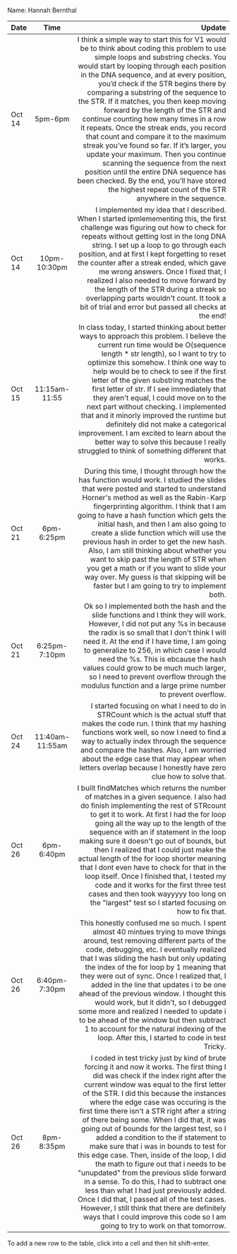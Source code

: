 Name: Hannah Bernthal

| Date   |      Time       |                                                                                                                                                                                                                                                                                                                                                                                                                                                                                                                                                                                                                                                                                                                                                                                                                                                                                                                           Update |
|:-------|:---------------:|---------------------------------------------------------------------------------------------------------------------------------------------------------------------------------------------------------------------------------------------------------------------------------------------------------------------------------------------------------------------------------------------------------------------------------------------------------------------------------------------------------------------------------------------------------------------------------------------------------------------------------------------------------------------------------------------------------------------------------------------------------------------------------------------------------------------------------------------------------------------------------------------------------------------------------:|
| Oct 14 |     5pm-6pm     |                                                                                                                  I think a simple way to start this for V1 would be to think about coding this problem to use simple loops and substring checks. You would start by looping through each position in the DNA sequence, and at every position, you’d check if the STR begins there by comparing a substring of the sequence to the STR. If it matches, you then keep moving forward by the length of the STR and continue counting how many times in a row it repeats. Once the streak ends, you record that count and compare it to the maximum streak you’ve found so far. If it’s larger, you update your maximum. Then you continue scanning the sequence from the next position until the entire DNA sequence has been checked. By the end, you’ll have stored the highest repeat count of the STR anywhere in the sequence. |
| Oct 14 |  10pm-10:30pm   |                                                                                                                                                                                                                                                                                                                                                                          I implemented my idea that I described. When I started ipmlemementing this, the first challenge was figuring out how to check for repeats without getting lost in the long DNA string. I set up a loop to go through each position, and at first I kept forgetting to reset the counter after a streak ended, which gave me wrong answers. Once I fixed that, I realized I also needed to move forward by the length of the STR during a streak so overlapping parts wouldn't count. It took a bit of trial and error but passed all checks at the end! |
| Oct 15 |  11:15am-11:55  |                                                                                                                                                                                                                                                    In class today, I started thinking about better ways to approach this problem. I believe the current run time would be O(sequence length * str length), so I want to try to optimize this somehow. I think one way to help would be to check to see if the first letter of the given substring matches the first letter of str. If I see immediately that they aren't equal, I could move on to the next part without checking. I implemented that and it minorly improved the runtime but definitely did not make a categorical improvement. I am excited to learn about the better way to solve this because I really struggled to think of something different that works. |
| Oct 21 |   6pm-6:25pm    |                                                                                                                                                                                                                                                                                            During this time, I thought through how the has function would work. I studied the slides that were posted and started to understand Horner's method as well as the Rabin-Karp fingerprinting algorithm. I think that I am going to have a hash function which gets the initial hash, and then I am also going to create a slide function which will use the previous hash in order to get the new hash. Also, I am still thinking about whether you want to skip past the length of STR when you get a math or if you want to slide your way over. My guess is that skipping will be faster but I am going to try to implement both. |
| Oct 21 |  6:25pm-7:10pm  |                                                                                                                                                                                                                                                                                                                                                                                                                                                               Ok so I implemented both the hash and the slide functions and I think they will work. However, I did not put any %s in because the radix is so small that I don't think I will need it. At the end if I have time, I am going to generalize to 256, in which case I would need the %s. This is ebcause the hash values could grow to be much much larger, so I need to prevent overflow through the modulus function and a large prime number to prevent overflow. |
| Oct 24 | 11:40am-11:55am |                                                                                                                                                                                                                                                                                                                                                                                                                                                                                                                                                  I started focusing on what I need to do in STRCount which is the actual stuff that makes the code run. I think that my hashing functions work well, so now I need to find a way to actually index through the sequence and compare the hashes. Also, I am worried about the edge case that may appear when letters overlap because I honestly have zero clue how to solve that. |
| Oct 26 |   6pm-6:40pm    |                                                                                                                                                                                                                                                                       I built findMatches which returns the number of matches in a given sequence. I also had do finish implementing the rest of STRcount to get it to work. At first I had the for loop going all the way up to the length of the sequence with an if statement in the loop making sure it doesn't go out of bounds, but then I realized that I could just make the actual length of the for loop shorter meaning that I dont even have to check for that in the loop itself. Once I finished that, I tested my code and it works for the first three test cases and then took wayyyyy too long on the "largest" test so I started focusing on how to fix that. |
| Oct 26 |  6:40pm-7:30pm  |                                                                                                                                                                                                                                                                                   This honestly confused me so much. I spent almost 40 mintues trying to move things around, test removing different parts of the code, debugging, etc. I eventually realized that I was sliding the hash but only updating the index of the for loop by 1 meaning that they were out of sync. Once I realized that, I added in the line that updates i to be one ahead of the previous window. I thought this would work, but it didn't, so I debugged some more and realized I needed to update i to be ahead of the window but then subtract 1 to account for the natural indexing of the loop. After this, I started to code in test Tricky. |
| Oct 26 |   8pm-8:35pm    |  I coded in test tricky just by kind of brute forcing it and now it works. The first thing I did was check if the index right after the current window was equal to the first letter of the STR. I did this because the instances where the edge case was occuring is the first time there isn't a STR right after a string of there being some. When I did that, it was going out of bounds for the largest test, so I added a condition to the if statement to make sure that i was in bounds to test for this edge case. Then, inside of the loop, I did the math to figure out that i needs to be "unupdated" from the previous slide forward in a sense. To do this, I had to subtract one less than what I had just previously added. Once I did that, I passed all of the test cases. However, I still think that there are definitely ways that I could improve this code so I am going to try to work on that tomorrow. |


To add a new row to the table, click into a cell and then hit shift-enter.